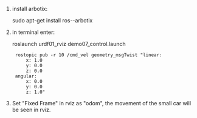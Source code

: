 1. install arbotix:

	sudo apt-get install ros-<ros version>-arbotix

2. in terminal enter:
	
	roslaunch urdf01_rviz demo07_control.launch 
	
        rostopic pub -r 10 /cmd_vel geometry_msgTwist "linear:
            x: 1.0
            y: 0.0
            z: 0.0
        angular:
            x: 0.0
            y: 0.0
            z: 1.0" 

3. Set "Fixed Frame" in rviz as "odom", the movement of the small car will be seen in rviz.

